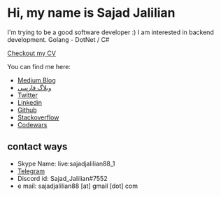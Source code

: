 # Hi, my name is Sajad Jalilian

I'm trying to be a good software developer :) I am interested in backend development. Golang - DotNet / C#

[Checkout my CV](/cv.md)

You can find me here:

- [Medium Blog](https://medium.com/@SajadJ)
- [وبلاگ فارسی](https://virgool.io/@SajadJ)
- [Twitter](https://twitter.com/Sajad_Jalilian)
- [Linkedin](https://linkedin.com/in/sajadjalilian)
- [Github](https://github.com/SajadJalilian)
- [Stackoverflow](https://stackoverflow.com/users/9545326/sajad-jalilian)
- [Codewars](https://www.codewars.com/users/SajadJalilian)

## contact ways

- Skype Name: live:sajadjalilian88_1
- [Telegram](https://t.me/sajadjalilian)
- Discord id: Sajad_Jalilian#7552
- e mail: sajadjalilian88 [at] gmail [dot] com
